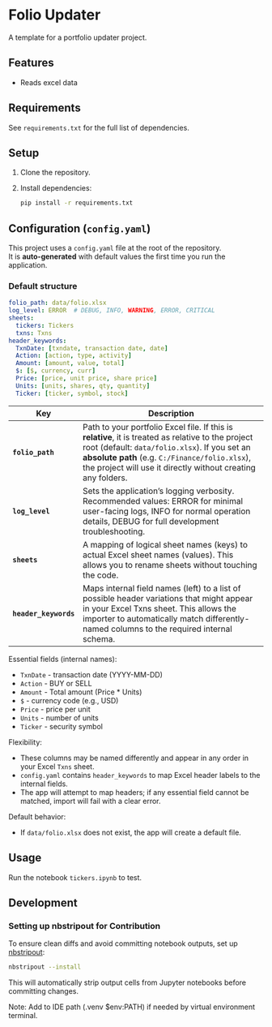 # Folio Updater

A template for a portfolio updater project.

## Features

- Reads excel data

## Requirements

See `requirements.txt` for the full list of dependencies.

## Setup

1. Clone the repository.
2. Install dependencies:

   ```bash
   pip install -r requirements.txt
   ```

## Configuration (`config.yaml`)

This project uses a `config.yaml` file at the root of the repository.  
It is **auto-generated** with default values the first time you run the application.

### Default structure

```yaml
folio_path: data/folio.xlsx
log_level: ERROR  # DEBUG, INFO, WARNING, ERROR, CRITICAL
sheets:
  tickers: Tickers
  txns: Txns
header_keywords:
  TxnDate: [txndate, transaction date, date]
  Action: [action, type, activity]
  Amount: [amount, value, total]
  $: [$, currency, curr]
  Price: [price, unit price, share price]
  Units: [units, shares, qty, quantity]
  Ticker: [ticker, symbol, stock]
```

| Key                   | Description                                                                                                                                                                                                                                                            |
| --------------------- | ---------------------------------------------------------------------------------------------------------------------------------------------------------------------------------------------------------------------------------------------------------------------- |
| **`folio_path`**      | Path to your portfolio Excel file. If this is **relative**, it is treated as relative to the project root (default: `data/folio.xlsx`). If you set an **absolute path** (e.g. `C:/Finance/folio.xlsx`), the project will use it directly without creating any folders. |
| **`log_level`**       | Sets the application’s logging verbosity. Recommended values: ERROR for minimal user-facing logs, INFO for normal operation details, DEBUG for full development troubleshooting.                                                                                       |
| **`sheets`**          | A mapping of logical sheet names (keys) to actual Excel sheet names (values). This allows you to rename sheets without touching the code.                                                                                                                              |
| **`header_keywords`** | Maps internal field names (left) to a list of possible header variations that might appear in your Excel Txns sheet. This allows the importer to automatically match differently-named columns to the required internal schema.                                        |

Essential fields (internal names):

- `TxnDate` - transaction date (YYYY-MM-DD)
- `Action` - BUY or SELL
- `Amount` - Total amount (Price * Units)
- `$` - currency code (e.g., USD)
- `Price` - price per unit
- `Units` - number of units
- `Ticker` - security symbol

Flexibility:

- These columns may be named differently and appear in any order in your Excel `Txns` sheet.
- `config.yaml` contains `header_keywords` to map Excel header labels to the internal fields.
- The app will attempt to map headers; if any essential field cannot be matched, import will fail with a clear error.

Default behavior:

- If `data/folio.xlsx` does not exist, the app will create a default file.

## Usage

Run the notebook `tickers.ipynb` to test.

## Development

### Setting up nbstripout for Contribution

To ensure clean diffs and avoid committing notebook outputs, set up [nbstripout](https://github.com/kynan/nbstripout):

```bash
nbstripout --install
```

This will automatically strip output cells from Jupyter notebooks before committing changes.

Note: Add to IDE path (.venv $env:PATH) if needed by virtual environment terminal.

